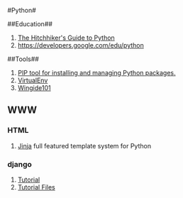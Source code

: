 #Python#

##Education##
1. [The Hitchhiker's Guide to Python](http://docs.python-guide.org/en/latest/)
2. https://developers.google.com/edu/python

##Tools##
1. [PIP tool for installing and managing Python packages.](https://pip.pypa.io/en/latest/index.html)
2. [VirtualEnv](http://docs.python-guide.org/en/latest/dev/virtualenvs/)
3. [Wingide101](http://wingware.com/downloads/wingide-101)

## WWW ##

### HTML ###
1. [Jinja](http://jinja.pocoo.org/) full featured template system for Python

### django ###
1. [Tutorial](https://docs.djangoproject.com/en/1.7/intro/tutorial01/)
2. [Tutorial Files](https://github.com/django/djangoproject.com)


